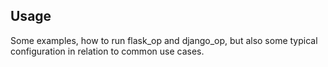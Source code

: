 Usage
-----

Some examples, how to run flask_op and django_op, but also some typical configuration in relation to common use cases.
